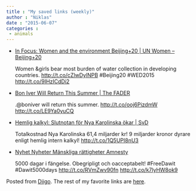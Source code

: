 ```yaml
---
title : "My saved links (weekly)"
author : "Niklas"
date : "2015-06-07"
categories : 
 - animals
---
```


- [In Focus: Women and the environment Beijing+20 | UN Women – Beijing+20](http://beijing20.unwomen.org/en/in-focus/environment#facts)
    
    Women &girls bear most burden of water collection in developing countries. http://t.co/cZlwDylNPB #Beijing20 #WED2015 http://t.co/9IHzICdDi2
    
    
- [Bon Iver Will Return This Summer | The FADER](http://www.thefader.com/2015/05/26/bon-iver-will-return-this-summer)
    
    .@boniver will return this summer. http://t.co/ooj6PizdmW http://t.co/LE9Ya0yuCQ
    
- [Hemlig kalkyl: Slutnotan för Nya Karolinska ökar | SvD](http://www.svd.se/9-miljarder-till-laggs-pa-notan-for-nya-karolinska)
    
    Totalkostnad Nya Karolinska 61,4 miljarder kr! 9 miljarder kronor dyrare enligt hemlig intern kalkyl! http://t.co/1Q5UPI8nU3
    
- [Nyhet Nyheter Mänskliga rättigheter Amnesty](http://www.amnesty.se/nyheter/nyheter/eritrea-5-000-dagar-i-fangelse-slapp-dawit-fri-2486/?utm_source=TWITTER&utm_medium=Social&utm_content=20150602084431&utm_campaign=Freedom_of_expression)
    
    5000 dagar i fängelse. Obegripligt och oacceptabelt! #FreeDawit #Dawit5000days http://t.co/RVmZwv90fn http://t.co/k7lyHW8ok9
    
    

Posted from [Diigo](https://www.diigo.com). The rest of my favorite links are [here](https://www.diigo.com/user/npivic).
